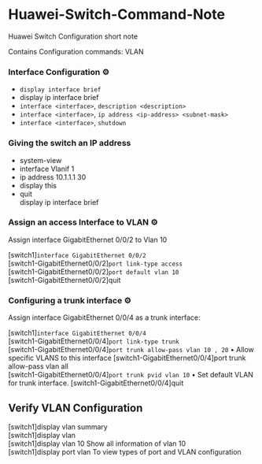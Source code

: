# Huawei-Switch-Command-Note
Huawei Switch Configuration short note

Contains Configuration commands: VLAN

### Interface Configuration ⚙️

- `display interface brief`
-  display ip interface brief
- `interface <interface>`, `description <description>`
- `interface <interface>`, `ip address <ip-address> <subnet-mask>`
- `interface <interface>`, `shutdown`


### Giving the switch an IP address

- system-view    
- interface Vlanif 1   
- ip address 10.1.1.1 30
- display this    
- quit     
<Huawei>display ip interface brief	



### Assign an access Interface to VLAN ⚙️   

Assign interface GigabitEthernet 0/0/2 to Vlan 10

[switch1]`interface GigabitEthernet 0/0/2`      
[switch1-GigabitEthernet0/0/2]`port link-type access`       
[switch1-GigabitEthernet0/0/2]`port default vlan 10`       
[switch1-GigabitEthernet0/0/2]quit


### Configuring a trunk interface ⚙️ 

Assign interface GigabitEthernet 0/0/4 as a trunk interface:   

[switch1]`interface GigabitEthernet 0/0/4`   
[switch1-GigabitEthernet0/0/4]`port link-type trunk`    
[switch1-GigabitEthernet0/0/4]`port trunk allow-pass vlan 10 , 20`   •	Allow specific VLANS to this interface
[switch1-GigabitEthernet0/0/4]port trunk allow-pass vlan all    
[switch1-GigabitEthernet0/0/4]`port trunk pvid vlan 10`    •	Set default VLAN for trunk interface.
[switch1-GigabitEthernet0/0/4]quit


## Verify VLAN Configuration   

[switch1]display vlan summary	      
[switch1]display vlan	     
[switch1]display vlan 10	Show all information of vlan 10     
[switch1]display port vlan	To view types of port and VLAN configuration    

